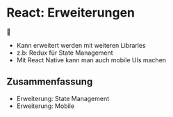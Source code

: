 # React: Erweiterungen
🧩

- Kann erweitert werden mit weiteren Libraries
- z.b: Redux für State Management
- Mit React Native kann man auch mobile UIs machen

## Zusammenfassung
- Erweiterung: State Management
- Erweiterung: Mobile